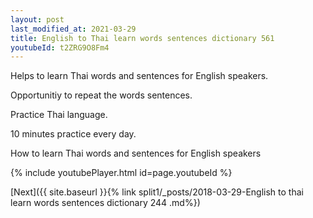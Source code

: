 ```yaml
---
layout: post
last_modified_at: 2021-03-29
title: English to Thai learn words sentences dictionary 561 
youtubeId: t2ZRG9O8Fm4
---
```

 
 
Helps to learn Thai words and sentences for English speakers.

Opportunitiy to repeat the words sentences. 

Practice Thai language. 
 
10 minutes practice every day. 
 
How to learn Thai words and sentences for English speakers 
 
{% include youtubePlayer.html id=page.youtubeId %}
 
 
[Next]({{ site.baseurl }}{% link  split1/_posts/2018-03-29-English to thai learn words sentences dictionary 244 .md%})
 
